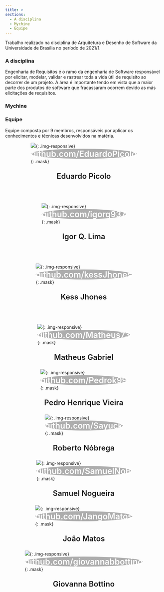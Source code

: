 ```yaml
---
title: >
sections:
  - A disciplina
  - Mychine
  - Equipe
---
```


Trabalho realizado na disciplina de Arquitetura e Desenho de Software da Universidade de Brasília no período de 2021/1.

### A disciplina

Engenharia de Requisitos é o ramo da engenharia de Software responsável por elicitar, modelar, validar e rastrear toda a vida útil de requisito ao decorrer de um projeto. A área é importante tendo em vista que a maior parte dos produtos de software que fracassaram ocorrem devido as más elicitações de requisitos.

### Mychine

### Equipe

Equipe composta por 9 membros, responsáveis por aplicar os conhecimentos e técnicas desenvolvidos na matéria.

<div style="display: flex; justify-content: space-evenly; flex-wrap: wrap">

<div class="" style="display:flex; flex-direction: column; justify-content: center; align-items: center;border-radius: 50%; flex-basis: 26%; margin-bottom: 3rem">
<div class="screenshot-holder">
  <img class="img-circle" src="https://avatars.githubusercontent.com/u/49292747?s=460&v=4">{: .img-responsive}
  <a style="display: flex; justify-content: center; align-content: center; align-items: center; color: white; background-color: #33333365; font-size: 1.65rem; font-weight: 600; transition: all 0.1s; border-radius: 50%">github.com/EduardoPicolo</a>{: .mask}
</div>
  <p style="font-size: 1.5rem; font-weight: 600">Eduardo Picolo</p>
</div>

<div class="" style="display:flex; flex-direction: column; justify-content: center; align-items: center;border-radius: 50%; flex-basis: 26%; margin-bottom: 3rem">
<div class="screenshot-holder">
  <img class="img-circle" src="https://avatars.githubusercontent.com/u/30667234?s=460&u=004a90f1b8d96bb09e8f4f3ad65bf43d22b9eab6&v=4">{: .img-responsive}
  <a style="display: flex; justify-content: center; align-content: center; align-items: center; color: white; background-color: #33333365; font-size: 1.65rem; font-weight: 600; transition: all 0.1s; border-radius: 50%">github.com/igorq937</a>{: .mask}
</div>
  <p style="font-size: 1.5rem; font-weight: 600">Igor Q. Lima</p>
</div>

<div class="" style="display:flex; flex-direction: column; justify-content: center; align-items: center;border-radius: 50%; flex-basis: 26%; margin-bottom: 3rem">
<div class="screenshot-holder">
  <img class="img-circle" src="https://avatars.githubusercontent.com/u/49600484?s=460&u=ad5d9200becfdaf0208f6ad33d49ecd728248367&v=4">{: .img-responsive}
  <a style="display: flex; justify-content: center; align-content: center; align-items: center; color: white; background-color: #33333365; font-size: 1.65rem; font-weight: 600; transition: all 0.1s; border-radius: 50%">github.com/kessJhones</a>{: .mask}
</div>
  <p style="font-size: 1.5rem; font-weight: 600">Kess Jhones</p>
</div>

<div class="" style="display:flex; flex-direction: column; justify-content: center; align-items: center;border-radius: 50%; flex-basis: 26%">
<div class="screenshot-holder">
  <img class="img-circle" src="https://avatars.githubusercontent.com/u/36316726?s=460&u=293f50e2555813c6df20f6b10a2b848844c0c479&v=4g">{: .img-responsive}
  <a style="display: flex; justify-content: center; align-content: center; align-items: center; color: white; background-color: #33333365; font-size: 1.65rem; font-weight: 600; transition: all 0.1s; border-radius: 50%">github.com/Matheus73</a>{: .mask}
</div>
  <p style="font-size: 1.5rem; font-weight: 600">Matheus Gabriel</p>
</div>

<div class="" style="display:flex; flex-direction: column; justify-content: center; align-items: center;border-radius: 50%; flex-basis: 26%">
<div class="screenshot-holder">
  <img class="img-circle" src="https://avatars.githubusercontent.com/u/58883144?s=460&u=69ecbaba771b228c9d4cb5a9dfdb4de47ca79867&v=4">{: .img-responsive}
  <a style="display: flex; justify-content: center; align-content: center; align-items: center; color: white; background-color: #33333365; font-size: 1.65rem; font-weight: 600; transition: all 0.1s; border-radius: 50%">github.com/Pedrok99</a>{: .mask}
</div>
  <p style="font-size: 1.5rem; font-weight: 600">
Pedro Henrique Vieira</p>
</div>

<div class="" style="display:flex; flex-direction: column; justify-content: center; align-items: center;border-radius: 50%; flex-basis: 26%">
<div class="screenshot-holder">
  <img class="img-circle" src="https://avatars.githubusercontent.com/u/50925505?s=460&u=63e5e3825b29eff21ea85bdde68f8b16f5f4f861&v=4">{: .img-responsive}
  <a style="display: flex; justify-content: center; align-content: center; align-items: center; color: white; background-color: #33333365; font-size: 1.65rem; font-weight: 600; transition: all 0.1s; border-radius: 50%">github.com/Sayuck</a>{: .mask}
</div>
  <p style="font-size: 1.5rem; font-weight: 600">Roberto Nóbrega</p>
</div>

<div class="" style="display:flex; flex-direction: column; justify-content: center; align-items: center;border-radius: 50%; flex-basis: 26%">
<div class="screenshot-holder">
  <img class="img-circle" src="https://avatars.githubusercontent.com/u/48574832?v=4">{: .img-responsive}
  <a style="display: flex; justify-content: center; align-content: center; align-items: center; color: white; background-color: #33333365; font-size: 1.65rem; font-weight: 600; transition: all 0.1s; border-radius: 50%">github.com/SamuelNoB</a>{: .mask}
</div>
  <p style="font-size: 1.5rem; font-weight: 600">Samuel Nogueira</p>
</div>

<div class="" style="display:flex; flex-direction: column; justify-content: center; align-items: center;border-radius: 50%; flex-basis: 26%">
<div class="screenshot-holder">
  <img class="img-circle" src="https://avatars.githubusercontent.com/u/54087048?s=64&v=4">{: .img-responsive}
  <a style="display: flex; justify-content: center; align-content: center; align-items: center; color: white; background-color: #33333365; font-size: 1.65rem; font-weight: 600; transition: all 0.1s; border-radius: 50%">github.com/JangoMatos</a>{: .mask}
</div>
  <p style="font-size: 1.5rem; font-weight: 600">João Matos</p>
</div>

<div class="" style="display:flex; flex-direction: column; justify-content: center; align-items: center;border-radius: 50%; flex-basis: 26%">
<div class="screenshot-holder">
  <img class="img-circle" src="https://avatars.githubusercontent.com/u/31159235?v=4">{: .img-responsive}
  <a style="display: flex; justify-content: center; align-content: center; align-items: center; color: white; background-color: #33333365; font-size: 1.65rem; font-weight: 600; transition: all 0.1s; border-radius: 50%">github.com/giovannabbottino</a>{: .mask}
</div>
  <p style="font-size: 1.5rem; font-weight: 600">Giovanna Bottino</p>
</div>

</div>
